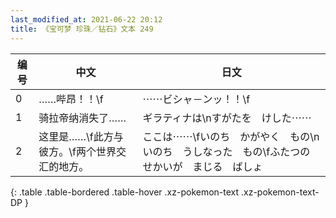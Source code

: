 ```yaml
---
last_modified_at: 2021-06-22 20:12
title: 《宝可梦 珍珠／钻石》文本 249
---
```

| 编号 | 中文 | 日文 |
| ---- | ---- | ---- |
| 0 | ……哔昂！！\f | ⋯⋯ビシャ－ンッ！！\f |
| 1 | 骑拉帝纳消失了…… | ギラティナは\nすがたを　けした⋯⋯ |
| 2 | 这里是……\f此方与彼方。\f两个世界交汇的地方。 | ここは⋯⋯\fいのち　かがやく　もの\nいのち　うしなった　もの\fふたつの　せかいが　まじる　ばしょ |
{: .table .table-bordered .table-hover .xz-pokemon-text .xz-pokemon-text-DP }